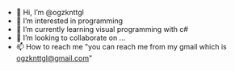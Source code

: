 - 👋 Hi, I’m @ogzknttgl
- 👀 I’m interested in programming
- 🌱 I’m currently learning visual programming with c#
- 💞️ I’m looking to collaborate on ...
- 📫 How to reach me "you can reach me from my gmail which is ogzknttgl@gmail.com"

<!---
ogzknttgl/ogzknttgl is a ✨ special ✨ repository because its `README.md` (this file) appears on your GitHub profile.
You can click the Preview link to take a look at your changes.
--->
